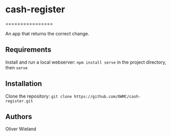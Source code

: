 # cash-register
================

An app that returns the correct change. 

## Requirements

Install and run a local webserver: `npm install serve` in the project directory, then `serve`


## Installation

Clone the repository: `git clone https://github.com/OWMC/cash-register.git`

## Authors

Oliver Wieland